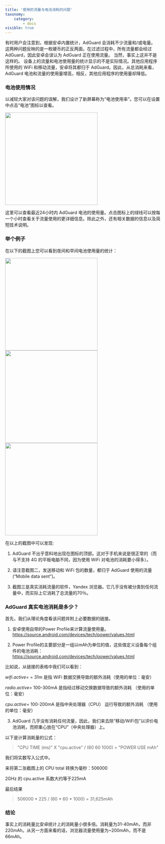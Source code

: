 ```yaml
---
title: '使用的流量与电池消耗的问题'
taxonomy:
    category:
        - docs
visible: true
---
```


有时用户会注意到，根据安卓内置统计，AdGuard 会消耗不少流量和/或电量。
这两种问题反映的是一枚硬币的正反两面。在过滤过程中，所有流量都会经过 AdGuard，因此安卓会误认为 AdGuard 正在使用流量。 当然，事实上这并不是这样的。
设备上的流量和电池使用量的统计显示的不是实际情况。其他应用程序所使用的 WiFi 和移动流量，安卓将其都归于 AdGuard。因此，从总消耗来看， AdGuard 电池和流量的使用量增高，相反，其他应用程序的使用量却降低。

### 电池使用情况

以减轻大家对该问题的误解，我们设计了新屏幕称为“电池使用率”。您可以在设置中点击“电池”图标以查看。

<img src="https://cdn.adguard.com/public/Adguard/kb/newscreenshots/Zh/1.png" width="300">

这里可以查看最近24小时内 AdGuard 电池的使用量。点击图标上的绿线可以按每一个小时查看关于流量使用的更详细信息。除此之外，还有相关数据的信息以及简短技术说明。

### 举个例子

在以下的截图上您可以看到夜间和早间电池使用量的统计：

<img src="https://cdn.adguard.com/public/Adguard/kb/PicturesEN/battery_1.png" width="300">
<img src="https://cdn.adguard.com/public/Adguard/kb/PicturesEN/battery_2.png" width="300">
<img src="https://cdn.adguard.com/public/Adguard/kb/PicturesEN/battery_3.png" width="300">

在以上的截图中可以发现:

1. AdGuard 不出乎意料地出现在图标的顶部。这对于手机来说是很正常的（而与不支持 4G 的平板电脑不同，因为使用 WiFi 对电池的消耗要小得多）。

2. 请注意截图二，发送移动和 WiFi 包的数量，都归于 AdGuard 使用的流量 (“Mobile data sent”)。

3. 截图三是真实消耗流量的软件，Yandex 浏览器。它几乎没有被分类到任何流量中，而实际上它消耗了总流量的70％。

### AdGuard 真实电池消耗是多少？

首先，我们从理论角度看该问题并附上必要数据的链接。

1. 安卓使用自带的Power Profile来计算流量使用量。https://source.android.com/devices/tech/power/values.html 

2. Power Profile的主要部分是一组以mAh为单位的值，这些值定义设备每个组件的电池消耗：https://source.android.com/devices/tech/power/values.html

比如说，从链接的表格中我们可以看到：

_wifi.active=_ = 31m 是指 WiFi 数据交换导致的额外消耗（使用的单位：毫安）

_radio.active=_ 100-300mA 是指经过移动交换数据导致的额外消耗 （使用的单位：毫安）

_cpu.active=_ 100-200mA 是指中央处理器（CPU） 运行导致的额外消耗 （使用的单位：毫安）

3. AdGuard 几乎没有消耗任何流量，因此，我们来去除“移动/WiFi包”以评价电池消耗，而把重心放在“CPU”（中央处理器）上。

以下是计算消耗量的公式：

>"CPU TIME (ms)" X "cpu.active" / (60 60 1000) = "POWER USE mAh"

我们将实数写入公式中。

来将第二张截图上的 CPU total 转换为毫秒：506000

2GHz 的 cpu.active 系数大约等于225mA

最后结果

>506000 * 225 / (60 * 60 * 1000) = 31,625mAh

### 结论

事实上的消耗量比安卓统计上的消耗量小很多倍。消耗量为31-40mAh，而非220mAh。从另一方面来看的话，浏览器流量使用量为~200mAh，而不是66mAh。

